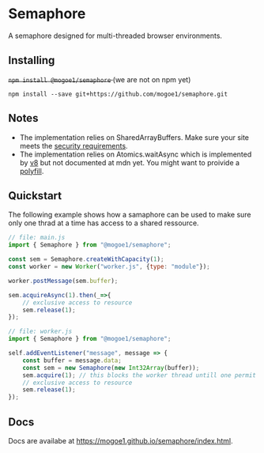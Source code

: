 # Semaphore
A semaphore designed for multi-threaded browser environments.

## Installing
<strike> `npm install @mogoe1/semaphore` </strike> (we are not on npm yet)

	npm install --save git+https://github.com/mogoe1/semaphore.git

## Notes
* The implementation relies on SharedArrayBuffers. Make sure your site meets the [security requirements](https://developer.mozilla.org/en-US/docs/Web/JavaScript/Reference/Global_Objects/SharedArrayBuffer#security_requirements).
* The implementation relies on Atomics.waitAsync which is implemented by [v8](https://v8.dev/features/atomics) but not documented at mdn yet. You might want to proivide a [polyfill](https://github.com/tc39/proposal-atomics-wait-async/blob/master/polyfill.js).

## Quickstart
The following example shows how a samaphore can be used to make sure only one thrad at a time has access to a shared ressource.

```js
// file: main.js
import { Semaphore } from "@mogoe1/semaphore";

const sem = Semaphore.createWithCapacity(1);
const worker = new Worker("worker.js", {type: "module"});

worker.postMessage(sem.buffer);

sem.acquireAsync(1).then(_=>{
	// exclusive access to resource
	sem.release(1);
});
```

```js
// file: worker.js
import { Semaphore } from "@mogoe1/semaphore";

self.addEventListener("message", message => {
    const buffer = message.data;
    const sem = new Semaphore(new Int32Array(buffer));
    sem.acquire(1); // this blocks the worker thread untill one permit is acquired!
    // exclusive access to resource
    sem.release(1);
});
```

## Docs
Docs are availabe at https://mogoe1.github.io/semaphore/index.html.